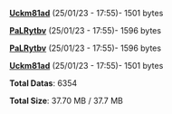 [**Uckm81ad**](/data/Uckm81ad.txt) (25/01/23 - 17:55)- 1501 bytes

[**PaLRytbv**](/data/PaLRytbv.txt) (25/01/23 - 17:55)- 1596 bytes

[**PaLRytbv**](/data/PaLRytbv.txt) (25/01/23 - 17:55)- 1596 bytes

[**Uckm81ad**](/data/Uckm81ad.txt) (25/01/23 - 17:55)- 1501 bytes

**Total Datas**: 6354

**Total Size**: 37.70 MB / 37.7 MB